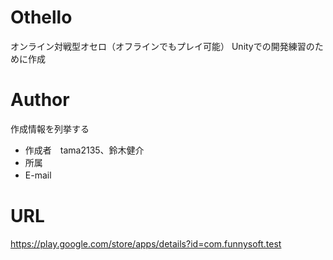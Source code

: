 # Othello
オンライン対戦型オセロ（オフラインでもプレイ可能）
Unityでの開発練習のために作成

# Author

作成情報を列挙する
 
* 作成者　tama2135、鈴木健介
* 所属　
* E-mail　
# URL
https://play.google.com/store/apps/details?id=com.funnysoft.test
